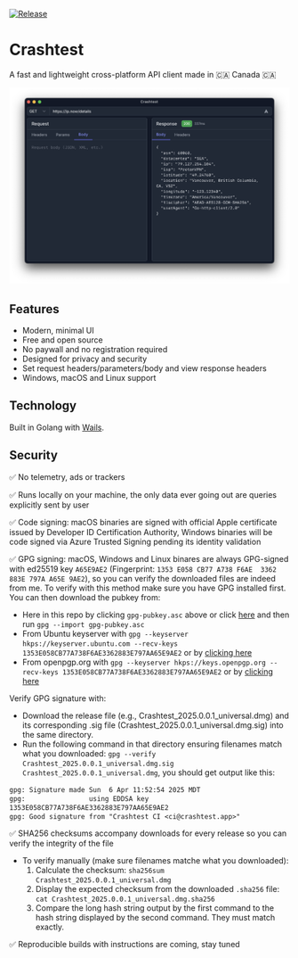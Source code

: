 [![Release](https://github.com/gomarcd/crashtest/workflows/Release/badge.svg)](https://github.com/gomarcd/crashtest/actions/workflows/release.yml)

# Crashtest

A fast and lightweight cross-platform API client made in 🇨🇦 Canada 🇨🇦

![Crashtest screenshot](screenshot.png)

## Features

- Modern, minimal UI
- Free and open source
- No paywall and no registration required
- Designed for privacy and security
- Set request headers/parameters/body and view response headers
- Windows, macOS and Linux support

## Technology

Built in Golang with [Wails](https://wails.io).

## Security

:white_check_mark: No telemetry, ads or trackers

:white_check_mark: Runs locally on your machine, the only data ever going out are queries explicitly sent by user

:white_check_mark: Code signing: macOS binaries are signed with official Apple certificate issued by Developer ID Certification Authority, Windows binaries will be code signed via Azure Trusted Signing pending its identity validation

:white_check_mark: GPG signing: macOS, Windows and Linux binares are always GPG-signed with ed25519 key `A65E9AE2` (Fingerprint: `1353 E058 CB77 A738 F6AE  3362 883E 797A A65E 9AE2`), so you can verify the downloaded files are indeed from me. To verify with this method make sure you have GPG installed first. You can then download the pubkey from:

- Here in this repo by clicking `gpg-pubkey.asc` above or click [here](https://github.com/gomarcd/crashtest/blob/main/gpg-pubkey.asc) and then run `gpg --import gpg-pubkey.asc`
- From Ubuntu keyserver with `gpg --keyserver hkps://keyserver.ubuntu.com --recv-keys 1353E058CB77A738F6AE3362883E797AA65E9AE2` or by [clicking here](https://keyserver.ubuntu.com/pks/lookup?search=ci%40crashtest.app&fingerprint=on&op=index)
- From openpgp.org with `gpg --keyserver hkps://keys.openpgp.org --recv-keys 1353E058CB77A738F6AE3362883E797AA65E9AE2` or by [clicking here](https://keys.openpgp.org/search?q=1353E058CB77A738F6AE3362883E797AA65E9AE2)

Verify GPG signature with:

- Download the release file (e.g., Crashtest_2025.0.0.1_universal.dmg) and its corresponding .sig file (Crashtest_2025.0.0.1_universal.dmg.sig) into the same directory.
- Run the following command in that directory ensuring filenames match what you downloaded: `gpg --verify Crashtest_2025.0.0.1_universal.dmg.sig Crashtest_2025.0.0.1_universal.dmg`, you should get output like this:

```
gpg: Signature made Sun  6 Apr 11:52:54 2025 MDT
gpg:                using EDDSA key 1353E058CB77A738F6AE3362883E797AA65E9AE2
gpg: Good signature from "Crashtest CI <ci@crashtest.app>" 
```

:white_check_mark: SHA256 checksums accompany downloads for every release so you can verify the integrity of the file

- To verify manually (make sure filenames matche what you downloaded):
    1. Calculate the checksum: `sha256sum Crashtest_2025.0.0.1_universal.dmg`
    2. Display the expected checksum from the downloaded `.sha256` file: `cat Crashtest_2025.0.0.1_universal.dmg.sha256`
    3. Compare the long hash string output by the first command to the hash string displayed by the second command. They must match exactly.

:white_check_mark: Reproducible builds with instructions are coming, stay tuned 